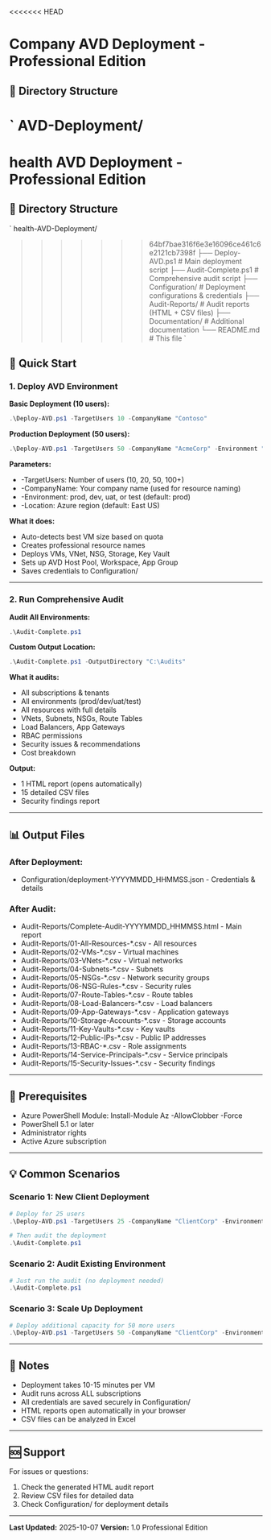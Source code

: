 <<<<<<< HEAD
# Company AVD Deployment - Professional Edition

## 📁 Directory Structure
`
AVD-Deployment/
=======
# health AVD Deployment - Professional Edition

## 📁 Directory Structure
`
health-AVD-Deployment/
>>>>>>> 64bf7bae316f6e3e16096ce461c6e2121cb7398f
├── Deploy-AVD.ps1           # Main deployment script
├── Audit-Complete.ps1       # Comprehensive audit script
├── Configuration/           # Deployment configurations & credentials
├── Audit-Reports/          # Audit reports (HTML + CSV files)
├── Documentation/          # Additional documentation
└── README.md              # This file
`

## 🚀 Quick Start

### 1. Deploy AVD Environment

**Basic Deployment (10 users):**
```powershell
.\Deploy-AVD.ps1 -TargetUsers 10 -CompanyName "Contoso"
```

**Production Deployment (50 users):**
```powershell
.\Deploy-AVD.ps1 -TargetUsers 50 -CompanyName "AcmeCorp" -Environment "prod" -Location "East US"
```

**Parameters:**
- -TargetUsers: Number of users (10, 20, 50, 100+)
- -CompanyName: Your company name (used for resource naming)
- -Environment: prod, dev, uat, or test (default: prod)
- -Location: Azure region (default: East US)

**What it does:**
- Auto-detects best VM size based on quota
- Creates professional resource names
- Deploys VMs, VNet, NSG, Storage, Key Vault
- Sets up AVD Host Pool, Workspace, App Group
- Saves credentials to Configuration/

---

### 2. Run Comprehensive Audit

**Audit All Environments:**
```powershell
.\Audit-Complete.ps1
```

**Custom Output Location:**
```powershell
.\Audit-Complete.ps1 -OutputDirectory "C:\Audits"
```

**What it audits:**
- All subscriptions & tenants
- All environments (prod/dev/uat/test)
- All resources with full details
- VNets, Subnets, NSGs, Route Tables
- Load Balancers, App Gateways
- RBAC permissions
- Security issues & recommendations
- Cost breakdown

**Output:**
- 1 HTML report (opens automatically)
- 15 detailed CSV files
- Security findings report

---

## 📊 Output Files

### After Deployment:
- Configuration/deployment-YYYYMMDD_HHMMSS.json - Credentials & details

### After Audit:
- Audit-Reports/Complete-Audit-YYYYMMDD_HHMMSS.html - Main report
- Audit-Reports/01-All-Resources-*.csv - All resources
- Audit-Reports/02-VMs-*.csv - Virtual machines
- Audit-Reports/03-VNets-*.csv - Virtual networks
- Audit-Reports/04-Subnets-*.csv - Subnets
- Audit-Reports/05-NSGs-*.csv - Network security groups
- Audit-Reports/06-NSG-Rules-*.csv - Security rules
- Audit-Reports/07-Route-Tables-*.csv - Route tables
- Audit-Reports/08-Load-Balancers-*.csv - Load balancers
- Audit-Reports/09-App-Gateways-*.csv - Application gateways
- Audit-Reports/10-Storage-Accounts-*.csv - Storage accounts
- Audit-Reports/11-Key-Vaults-*.csv - Key vaults
- Audit-Reports/12-Public-IPs-*.csv - Public IP addresses
- Audit-Reports/13-RBAC-*.csv - Role assignments
- Audit-Reports/14-Service-Principals-*.csv - Service principals
- Audit-Reports/15-Security-Issues-*.csv - Security findings

---

## 🔧 Prerequisites

- Azure PowerShell Module: Install-Module Az -AllowClobber -Force
- PowerShell 5.1 or later
- Administrator rights
- Active Azure subscription

---

## 💡 Common Scenarios

### Scenario 1: New Client Deployment
```powershell
# Deploy for 25 users
.\Deploy-AVD.ps1 -TargetUsers 25 -CompanyName "ClientCorp" -Environment "prod"

# Then audit the deployment
.\Audit-Complete.ps1
```

### Scenario 2: Audit Existing Environment
```powershell
# Just run the audit (no deployment needed)
.\Audit-Complete.ps1
```

### Scenario 3: Scale Up Deployment
```powershell
# Deploy additional capacity for 50 more users
.\Deploy-AVD.ps1 -TargetUsers 50 -CompanyName "ClientCorp" -Environment "prod"
```

---

## 📝 Notes

- Deployment takes 10-15 minutes per VM
- Audit runs across ALL subscriptions
- All credentials are saved securely in Configuration/
- HTML reports open automatically in your browser
- CSV files can be analyzed in Excel

---

## 🆘 Support

For issues or questions:
1. Check the generated HTML audit report
2. Review CSV files for detailed data
3. Check Configuration/ for deployment details

---

**Last Updated:** 2025-10-07
**Version:** 1.0 Professional Edition
